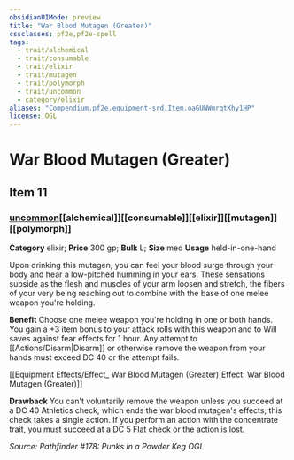 ```yaml
---
obsidianUIMode: preview
title: "War Blood Mutagen (Greater)"
cssclasses: pf2e,pf2e-spell
tags:
  - trait/alchemical
  - trait/consumable
  - trait/elixir
  - trait/mutagen
  - trait/polymorph
  - trait/uncommon
  - category/elixir
aliases: "Compendium.pf2e.equipment-srd.Item.oaGUNWmrqtKhy1HP"
license: OGL
---
```

# War Blood Mutagen (Greater)
## Item 11
### [uncommon](uncommon "Uncommon Rarity Trait")[[alchemical]][[consumable]][[elixir]][[mutagen]][[polymorph]]

**Category** elixir; 
**Price** 300 gp; 
**Bulk** L; **Size** med
**Usage** held-in-one-hand

Upon drinking this mutagen, you can feel your blood surge through your body and hear a low-pitched humming in your ears. These sensations subside as the flesh and muscles of your arm loosen and stretch, the fibers of your very being reaching out to combine with the base of one melee weapon you're holding.

**Benefit** Choose one melee weapon you're holding in one or both hands. You gain a +3 item bonus to your attack rolls with this weapon and to Will saves against fear effects for 1 hour. Any attempt to [[Actions/Disarm|Disarm]] or otherwise remove the weapon from your hands must exceed DC 40 or the attempt fails.

[[Equipment Effects/Effect_ War Blood Mutagen (Greater)|Effect: War Blood Mutagen (Greater)]]

**Drawback** You can't voluntarily remove the weapon unless you succeed at a DC 40 Athletics check, which ends the war blood mutagen's effects; this check takes a single action. If you perform an action with the concentrate trait, you must succeed at a DC 5 Flat check or the action is lost.

*Source: Pathfinder #178: Punks in a Powder Keg*
*OGL*